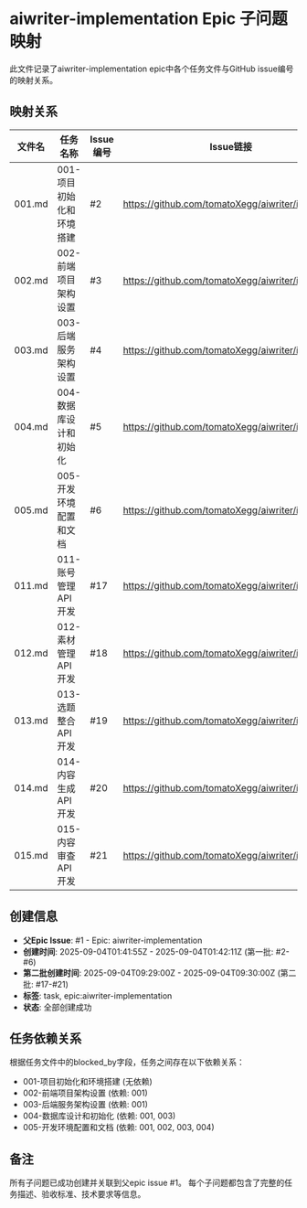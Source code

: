 # aiwriter-implementation Epic 子问题映射

此文件记录了aiwriter-implementation epic中各个任务文件与GitHub issue编号的映射关系。

## 映射关系

| 文件名 | 任务名称 | Issue编号 | Issue链接 |
|--------|----------|-----------|-----------|
| 001.md | 001-项目初始化和环境搭建 | #2 | https://github.com/tomatoXegg/aiwriter/issues/2 |
| 002.md | 002-前端项目架构设置 | #3 | https://github.com/tomatoXegg/aiwriter/issues/3 |
| 003.md | 003-后端服务架构设置 | #4 | https://github.com/tomatoXegg/aiwriter/issues/4 |
| 004.md | 004-数据库设计和初始化 | #5 | https://github.com/tomatoXegg/aiwriter/issues/5 |
| 005.md | 005-开发环境配置和文档 | #6 | https://github.com/tomatoXegg/aiwriter/issues/6 |
| 011.md | 011-账号管理API开发 | #17 | https://github.com/tomatoXegg/aiwriter/issues/17 |
| 012.md | 012-素材管理API开发 | #18 | https://github.com/tomatoXegg/aiwriter/issues/18 |
| 013.md | 013-选题整合API开发 | #19 | https://github.com/tomatoXegg/aiwriter/issues/19 |
| 014.md | 014-内容生成API开发 | #20 | https://github.com/tomatoXegg/aiwriter/issues/20 |
| 015.md | 015-内容审查API开发 | #21 | https://github.com/tomatoXegg/aiwriter/issues/21 |

## 创建信息

- **父Epic Issue**: #1 - Epic: aiwriter-implementation
- **创建时间**: 2025-09-04T01:41:55Z - 2025-09-04T01:42:11Z (第一批: #2-#6)
- **第二批创建时间**: 2025-09-04T09:29:00Z - 2025-09-04T09:30:00Z (第二批: #17-#21)
- **标签**: task, epic:aiwriter-implementation
- **状态**: 全部创建成功

## 任务依赖关系

根据任务文件中的blocked_by字段，任务之间存在以下依赖关系：

- 001-项目初始化和环境搭建 (无依赖)
- 002-前端项目架构设置 (依赖: 001)
- 003-后端服务架构设置 (依赖: 001)
- 004-数据库设计和初始化 (依赖: 001, 003)
- 005-开发环境配置和文档 (依赖: 001, 002, 003, 004)

## 备注

所有子问题已成功创建并关联到父epic issue #1。
每个子问题都包含了完整的任务描述、验收标准、技术要求等信息。